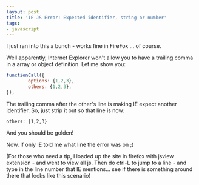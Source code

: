 ```yaml
---
layout: post
title: 'IE JS Error: Expected identifier, string or number'
tags:
- javascript
---
```

I just ran into this a bunch - works fine in FireFox ... of course.

Well apparently, Internet Explorer won't allow you to have a trailing comma in a array or object definition.  Let me show you:

```javascript
functionCall({
        options: {1,2,3},
        others: {1,2,3},
});
```

The trailing comma after the other's line is making IE expect another identifier.  So, just strip it out so that line is now:

    others: {1,2,3}
    
And you should be golden!

Now, if only IE told me what line the error was on ;)

(For those who need a tip, I loaded up the site in firefox with jsview extension - and went to view all js.  Then do ctrl-L to jump to a line - and type in the line number that IE mentions... see if there is something around there that looks like this scenario)
